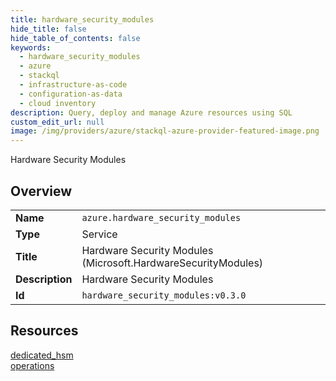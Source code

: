 ```yaml
---
title: hardware_security_modules
hide_title: false
hide_table_of_contents: false
keywords:
  - hardware_security_modules
  - azure
  - stackql
  - infrastructure-as-code
  - configuration-as-data
  - cloud inventory
description: Query, deploy and manage Azure resources using SQL
custom_edit_url: null
image: /img/providers/azure/stackql-azure-provider-featured-image.png
---
```

Hardware Security Modules  
    

## Overview
<table><tbody>
<tr><td><b>Name</b></td><td><code>azure.hardware_security_modules</code></td></tr>
<tr><td><b>Type</b></td><td>Service</td></tr>
<tr><td><b>Title</b></td><td>Hardware Security Modules (Microsoft.HardwareSecurityModules)</td></tr>
<tr><td><b>Description</b></td><td>Hardware Security Modules</td></tr>
<tr><td><b>Id</b></td><td><code>hardware_security_modules:v0.3.0</code></td></tr>
</tbody></table>

## Resources
<div class="row">
<div class="providerDocColumn">
<a href="/providers/azure/hardware_security_modules/dedicated_hsm/">dedicated_hsm</a><br />
</div>
<div class="providerDocColumn">
<a href="/providers/azure/hardware_security_modules/operations/">operations</a><br />
</div>
</div>
